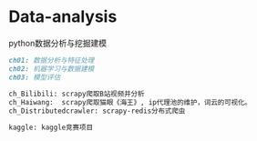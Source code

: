 ﻿# Data-analysis
python数据分析与挖掘建模

```md
ch01: 数据分析与特征处理
ch02: 机器学习与数据建模
ch03: 模型评估
 
ch_Bilibili: scrapy爬取B站视频并分析
ch_Haiwang:  scrapy爬取猫眼《海王》, ip代理池的维护，词云的可视化。
ch_Distributedcrawler: scrapy-redis分布式爬虫

kaggle: kaggle竞赛项目
```